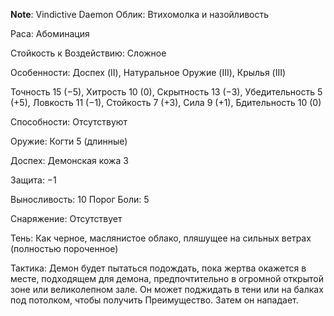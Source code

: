 **Note**: Vindictive Daemon
Облик: Втихомолка и назойливость 

Раса: Абоминация 

Стойкость к Воздействию: Сложное 

Особенности: Доспех (II), Натуральное Оружие (III), Крылья (III) 

Точность 15 (−5), Хитрость 10 (0), Скрытность 13 (−3), Убедительность 5 (+5), Ловкость 11 (−1), Стойкость 7 (+3), Сила 9 (+1), Бдительность 10 (0) 

Способности: Отсутствуют 

Оружие: Когти 5 (длинные) 

Доспех: Демонская кожа 3 

Защита: −1 

Выносливость: 10 Порог Боли: 5 

Снаряжение: Отсутствует 

Тень: Как черное, маслянистое облако, пляшущее на сильных ветрах (полностью пороченное) 

Тактика: Демон будет пытаться подождать, пока жертва окажется в месте, подходящем для демона, предпочтительно в огромной открытой зоне или великолепном зале. Он может поджидать в тени или на балках под потолком, чтобы получить Преимущество. Затем он нападает. 